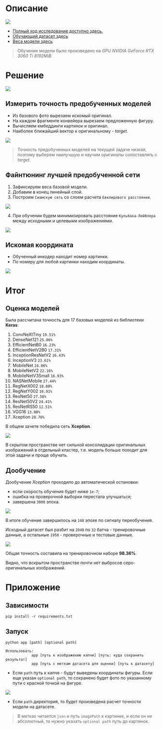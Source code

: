 # Описание

![](https://img.shields.io/badge/python-3.12.2-blue)

- [Полный ход исследование доступно здесь.](eda/SolvedV3-TensorFlow.ipynb)
- [Обучающий датасет здесь](https://drive.google.com/file/d/11F12ZLCc0VTLBoYzc-pMmo2Guc63LQ7S/view)
- [Веса модели здесь](https://drive.google.com/file/d/1jSPhTBuYNTCSndeqsdRIhvj_-wCatEfh/view)

> Обучение модели было произведено на *GPU NVIDIA GeForce RTX 3060 Ti 8192MiB*

# Решение

![](eda/img/base_task.png)

## Измерить точность предобученных моделей

- Из базового фото вырезаем искомый оригинал.
- На каждом фрагменте конвейера вырезаем предложенную фигуру.
- Вычисляем ембеддинги картинок и оригинал.
- Наиболее ближайший вектор к оригинальному - *target*.

![](eda/img/orig_target_pred.png)

> Точность предобученных моделей на текущей задаче низкая, поэтому выберем наилучшую и научим *оригиналы* сопоставлять с *target*.

## Файнтюнинг лучшей предобученной сети

1. Зафиксируем веса базовой модели.
2. Добавим в конец линейный слой.
3. Построим `Сиамскую сеть` со слоем расчета `Евклидового расстояния`. 

![](eda/img/orig_target_neg.png)

4. При обучении будем минимизировать расстояние `Кульбака-Лейблера` между исходными и целевыми изображениями.

![](eda/img/target_siam.png)


## Искомая координата

- Обученный инкодер находит номер картинки.
- По номеру для любой картинки находим координаты.

![](eda/img/set_coords.png)

# Итог

## Оценка моделей

Была рассчитана точность для 17 базовых моделей из библиотеки **Keras**:

1. ConvNeXtTiny `19.51%`
2. DenseNet121  `25.06%`
3. EfficientNetB0 `16.23%`
4. EfficientNetV2B0 `17.31%`
5. InceptionResNetV2 `16.43%`
6. InceptionV3 `23.61%`
7. MobileNet `24.06%`
8. MobileNetV2 `22.16%`
9. MobileNetV3Small `16.93%`
10. NASNetMobile `27.44%`
11. RegNetX002 `18.08%`
12. RegNetY002 `16.91%`
13. ResNet50 `27.56%`
14. ResNet50V2 `24.41%`
15. ResNetRS50 `12.51%`
16. VGG16 `13.08%`
17. Xception `28.76%`

В общем зачете победила сеть **Xception**.

![](eda/img/base_Xception.png)

В скрытом пространстве нет сильной консолидации оригинальных изображений в отдельный кластер, т.е. модель больше походит для этой задачи и проще обучать.

## Дообучение 

Дообучение *Xception* проходило до автоматической остановки:
- если скорость обучения будет ниже `1e-7`;
- ошибка на проверочной выборки перестала улучшаться;
- завершена `3000` эпоха.

![](eda/img/history.png)

В итоге обучение завершилось на `148` эпохе по сигналу переобучения.

Исходный датасет был разбит на `2048` по `32` батча - тренировочные данные, а остальные `1950` - проверочные и тестовые данные.

![](eda/img/trained_Xception.png)

Общая точность составила на тренировочном наборе **98.36%**.

Видно, что вскрытом пространстве почти нет выбросов серо-оригинальных изображений.  


# Приложение

## Зависимости

`pip install -r requirements.txt`

## Запуск

```
python app [path] [optional path]

Использовать:
            app [путь к изображению капчи] [путь: куда сохранить результат]
            app [путь с меткам датасета для оценки] [путь к датасету]

```

- Если `path` путь к капче - будут выведены координаты фигуры. Если еще указан `optional path`, то сохранено будет фото по указанному пути с красной точкой на фигуре.

![](eda/img/res.png)

- Если `path` директория, то будет произведена расчет точности модели на датасете. 

> В метках читается `json` и путь `imagePath` к картинке, и если он не абсолютный, то нужно указать `optional path` путь до картинок. 
